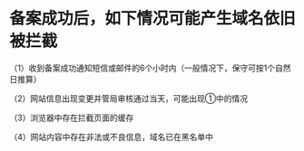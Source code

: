 # **备案成功后，如下情况可能产生域名依旧被拦截**

（1）收到备案成功通知短信或邮件的6个小时内（一般情况下，保守可按1个自然日推算）

（2）网站信息出现变更并管局审核通过当天，可能出现①中的情况

（3）浏览器中存在拦截页面的缓存

（4）网站内容中存在非法或不良信息，域名已在黑名单中
